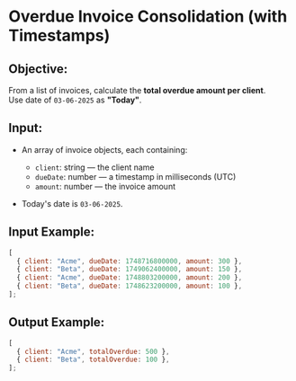 # Overdue Invoice Consolidation (with Timestamps)

## Objective:

From a list of invoices, calculate the **total overdue amount per client**.  
Use date of `03-06-2025` as **"Today"**.

## Input:

- An array of invoice objects, each containing:

  - `client`: string — the client name
  - `dueDate`: number — a timestamp in milliseconds (UTC)
  - `amount`: number — the invoice amount

- Today's date is `03-06-2025`.

## Input Example:

```js
[
  { client: "Acme", dueDate: 1748716800000, amount: 300 },
  { client: "Beta", dueDate: 1749062400000, amount: 150 },
  { client: "Acme", dueDate: 1748803200000, amount: 200 },
  { client: "Beta", dueDate: 1748623200000, amount: 100 },
];
```

## Output Example:

```js
[
  { client: "Acme", totalOverdue: 500 },
  { client: "Beta", totalOverdue: 100 },
];
```

